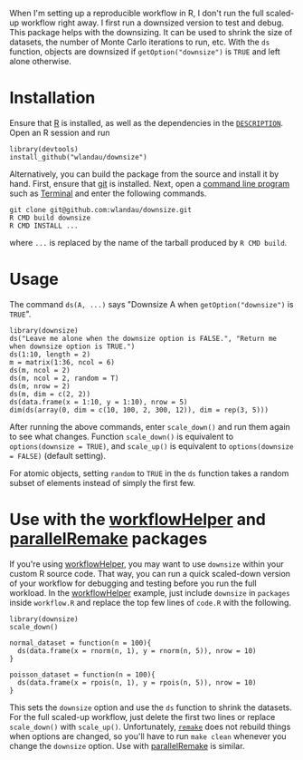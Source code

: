 When I'm setting up a reproducible workflow in R, I don't run the 
full scaled-up workflow right away. I first run a downsized 
version to test and debug. This package helps with the downsizing. 
It can be used to shrink the size of datasets, the number of 
Monte Carlo iterations to run, etc. 
With the `ds` function, objects are downsized if 
`getOption("downsize")` is `TRUE` and left alone otherwise.

# Installation

Ensure that [R](https://www.r-project.org/) is installed, as well as the dependencies in the [`DESCRIPTION`](https://github.com/wlandau/downsize/blob/master/DESCRIPTION). Open an R session and run 

```
library(devtools)
install_github("wlandau/downsize")
```

Alternatively, you can build the package from the source and install it by hand. First, ensure that [git](https://git-scm.com/) is installed. Next, open a [command line program](http://linuxcommand.org/) such as [Terminal](https://en.wikipedia.org/wiki/Terminal_%28OS_X%29) and enter the following commands.

```
git clone git@github.com:wlandau/downsize.git
R CMD build downsize
R CMD INSTALL ...
```

where `...` is replaced by the name of the tarball produced by `R CMD build`.

# Usage

The command `ds(A, ...)` says "Downsize A when `getOption("downsize")` is `TRUE`".

```{r}
library(downsize)
ds("Leave me alone when the downsize option is FALSE.", "Return me when downsize option is TRUE.")
ds(1:10, length = 2)
m = matrix(1:36, ncol = 6)
ds(m, ncol = 2)
ds(m, ncol = 2, random = T)
ds(m, nrow = 2)
ds(m, dim = c(2, 2))
ds(data.frame(x = 1:10, y = 1:10), nrow = 5)
dim(ds(array(0, dim = c(10, 100, 2, 300, 12)), dim = rep(3, 5)))
```

After running the above commands, enter `scale_down()` and run them again to see what changes. Function `scale_down()` is equivalent to `options(downsize = TRUE)`, and `scale_up()` is equivalent to `options(downsize = FALSE)` (default setting).

For atomic objects, setting `random` to `TRUE` in the `ds` function takes a random subset of elements instead of simply the first few.

# Use with the [workflowHelper](https://github.com/wlandau/workflowHelper) and [parallelRemake](https://github.com/wlandau/parallelRemake) packages

If you're using [workflowHelper](https://github.com/wlandau/workflowHelper), you may want to use `downsize` within your custom R source code. That way, you can run a quick scaled-down version of your workflow for debugging and testing before you run the full workload. In the [workflowHelper](https://github.com/wlandau/workflowHelper) example, just include `downsize` in `packages` inside `workflow.R` and replace the top few lines of `code.R` with the following.

```{r}
library(downsize)
scale_down()

normal_dataset = function(n = 100){
  ds(data.frame(x = rnorm(n, 1), y = rnorm(n, 5)), nrow = 10)
}

poisson_dataset = function(n = 100){
  ds(data.frame(x = rpois(n, 1), y = rpois(n, 5)), nrow = 10)
}
```

This sets the `downsize` option and use the `ds` function to shrink the datasets. For the full scaled-up workflow, just delete the first two lines or replace `scale_down()` with `scale_up()`. Unfortunately, [`remake`](https://github.com/richfitz/remake) does not rebuild things when options are changed, so you'll have to run `make clean` whenever you change the `downsize` option. Use with [parallelRemake](https://github.com/wlandau/parallelRemake) is similar.
